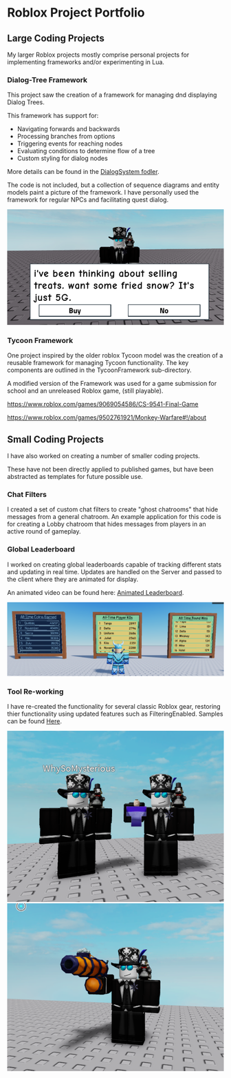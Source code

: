 # Roblox Project Portfolio

## Large Coding Projects
My larger Roblox projects mostly comprise personal projects for implementing frameworks and/or experimenting in Lua.

### Dialog-Tree Framework
This project saw the creation of a framework for managing dnd displaying Dialog Trees. 

This framework has support for:
- Navigating forwards and backwards
- Processing branches from options
- Triggering events for reaching nodes
- Evaluating conditions to determine flow of a tree
- Custom styling for dialog nodes

More details can be found in the [DialogSystem fodler](./DialogSystem).

The code is not included, but a collection of sequence diagrams and entity models paint a picture of the framework.
I have personally used the framework for regular NPCs and facilitating quest dialog.

![Dialog-Options-Prompt](./DialogSystem/Images/Demonstrations/Dialog-Options-Prompt.png?raw=true "Dialog Node Preview")

### Tycoon Framework 
One project inspired by the older roblox Tycoon model was the creation of a reusable framework for managing Tycoon functionality.
The key components are outlined in the TycoonFramework sub-directory.

A modified version of the Framework was used for a game submission for school and an unreleased Roblox game, (still playable).

https://www.roblox.com/games/9069054586/CS-9541-Final-Game

https://www.roblox.com/games/9502761921/Monkey-Warfare#!/about

## Small Coding Projects
I have also worked on creating a number of smaller coding projects.

These have not been directly applied to published games, but have been abstracted as templates for future possible use.

### Chat Filters
I created a set of custom chat filters to create "ghost chatrooms" that hide messages from a general chatroom. 
An example application for this code is for creating a Lobby chatroom that hides messages from players in an active round of gameplay.

### Global Leaderboard
I worked on creating global leaderboards capable of tracking different stats and updating in real time.
Updates are handled on the Server and passed to the client where they are animated for display.

An animated video can be found here: [Animated Leaderboard](./GlobalLeaderboard/Images-Video/Leaderboard-Displays.mp4).

![Sample leaderboard display](./GlobalLeaderboard/Images-Video/Leaderboard-Displays.png?raw=true "Global Leaderboard")

### Tool Re-working
I have re-created the functionality for several classic Roblox gear, restoring thier functionality using updated features
such as FilteringEnabled. Samples can be found [Here](./Tools).

![Decoy Deploy](./Tools/DecoyDeploy/Decoy-Deploy-Prev.png?raw=true "Decoy Deploy Preview")
![Snowball Cannon](./Tools/SnowballCannon/Snowball-Cannon-Prev.png?raw=true "Snowball Cannon Preview")
